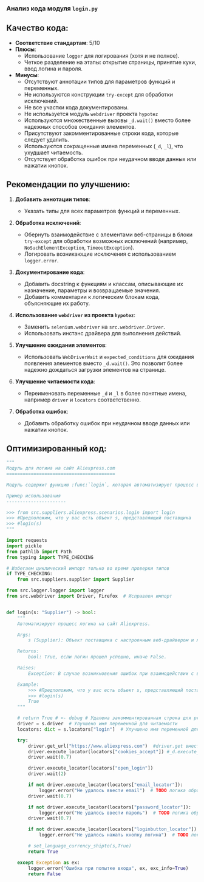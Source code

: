 ### **Анализ кода модуля `login.py`**

## Качество кода:

- **Соответствие стандартам**: 5/10
- **Плюсы**:
    - Использование `logger` для логирования (хотя и не полное).
    - Четкое разделение на этапы: открытие страницы, принятие куки, ввод логина и пароля.
- **Минусы**:
    - Отсутствуют аннотации типов для параметров функций и переменных.
    - Не используются конструкции `try-except` для обработки исключений.
    - Не все участки кода документированы.
    - Не используется модуль `webdriver` проекта `hypotez`
    - Используются множественные вызовы `_d.wait()` вместо более надежных способов ожидания элементов.
    - Присутствуют закомментированные строки кода, которые следует удалить.
    - Используются сокращенные имена переменных (`_d`, `_l`), что ухудшает читаемость.
    - Отсутствует обработка ошибок при неудачном вводе данных или нажатии кнопок.

## Рекомендации по улучшению:

1. **Добавить аннотации типов**:
   - Указать типы для всех параметров функций и переменных.

2. **Обработка исключений**:
   - Обернуть взаимодействие с элементами веб-страницы в блоки `try-except` для обработки возможных исключений (например, `NoSuchElementException`, `TimeoutException`).
   - Логировать возникающие исключения с использованием `logger.error`.

3. **Документирование кода**:
   - Добавить docstring к функциям и классам, описывающие их назначение, параметры и возвращаемые значения.
   - Добавить комментарии к логическим блокам кода, объясняющие их работу.

4. **Использование `webdriver` из проекта `hypotez`**:
   - Заменить `selenium.webdriver` на `src.webdriver.Driver`.
   - Использовать инстанс драйвера для выполнения действий.

5. **Улучшение ожидания элементов**:
   - Использовать `WebDriverWait` и `expected_conditions` для ожидания появления элементов вместо `_d.wait()`. Это позволит более надежно дождаться загрузки элементов на странице.

6. **Улучшение читаемости кода**:
   - Переименовать переменные `_d` и `_l` в более понятные имена, например `driver` и `locators` соответственно.

7. **Обработка ошибок**:
   - Добавить обработку ошибок при неудачном вводе данных или нажатии кнопок.

## Оптимизированный код:

```python
"""
Модуль для логина на сайт Aliexpress.com
========================================

Модуль содержит функцию :func:`login`, которая автоматизирует процесс входа пользователя на сайт Aliexpress.

Пример использования
----------------------

>>> from src.suppliers.aliexpress.scenarios.login import login
>>> #Предположим, что у вас есть объект s, представляющий поставщика
>>> #login(s)
"""

import requests
import pickle
from pathlib import Path
from typing import TYPE_CHECKING

# Избегаем циклический импорт только во время проверки типов
if TYPE_CHECKING:
    from src.suppliers.supplier import Supplier

from src.logger.logger import logger
from src.webdriver import Driver, Firefox  # Исправлен импорт


def login(s: "Supplier") -> bool:
    """
    Автоматизирует процесс логина на сайт Aliexpress.

    Args:
        s (Supplier): Объект поставщика с настроенным веб-драйвером и локаторами.

    Returns:
        bool: True, если логин прошел успешно, иначе False.

    Raises:
        Exception: В случае возникновения ошибок при взаимодействии с веб-элементами.

    Example:
        >>> #Предположим, что у вас есть объект s, представляющий поставщика
        >>> #login(s)
        True
    """

    # return True # <- debug # Удалена закомментированная строка для production
    driver = s.driver  # Улучшено имя переменной для читаемости
    locators: dict = s.locators["login"]  # Улучшено имя переменной для читаемости

    try:
        driver.get_url("https://www.aliexpress.com")  #driver.get вместо _d.get_url
        driver.execute_locator(locators["cookies_accept"]) #_d.execute_locator вместо driver.execute_locator
        driver.wait(0.7)

        driver.execute_locator(locators["open_login"])
        driver.wait(2)

        if not driver.execute_locator(locators["email_locator"]):
            logger.error("Не удалось ввести email")  # TODO логика обработки False
        driver.wait(0.7)

        if not driver.execute_locator(locators["password_locator"]):
            logger.error("Не удалось ввести пароль")  # TODO логика обработки False
        driver.wait(0.7)

        if not driver.execute_locator(locators["loginbutton_locator"]):
            logger.error("Не удалось нажать кнопку логина")  # TODO логика обработки False

        # set_language_currency_shipto(s,True)
        return True

    except Exception as ex:
        logger.error("Ошибка при попытке входа", ex, exc_info=True)
        return False